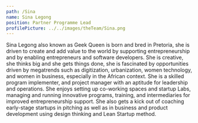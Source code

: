 ```yaml
---
path: /Sina
name: Sina Legong
position: Partner Programme Lead
profilePicture: ../../images/theTeam/Sina.png
---
```


Sina Legong also known as Geek Queen is born and bred in Pretoria, she is driven to create and add value to the world by supporting entrepreneurship and by enabling entrepreneurs and software developers. She is creative, she thinks big and she gets things done, she is fascinated by opportunities driven by megatrends such as digitization, urbanization, women technology, and women in business, especially in the African context. She is a skilled program implementer, and project manager with an aptitude for leadership and operations. She enjoys setting up co-working spaces and startup Labs, managing and running innovative programs, training, and intermediaries for improved entrepreneurship support. She also gets a kick out of coaching early-stage startups in pitching as well as in business and product development using design thinking and Lean Startup method.